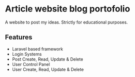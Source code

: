# Article website blog portofolio
A website to post my ideas.
Strictly for educational purposes.

## Features
* Laravel based framework
* Login Systems
* Post Create, Read, Update & Delete
* User Control Panel
* User Create, Read, Update & Delete

